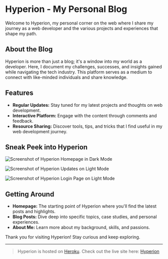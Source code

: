 # Hyperion - My Personal Blog

Welcome to Hyperion, my personal corner on the web where I share my journey as a web developer and the various projects and experiences that shape my path.

## About the Blog

Hyperion is more than just a blog; it's a window into my world as a developer. Here, I document my challenges, successes, and insights gained while navigating the tech industry. This platform serves as a medium to connect with like-minded individuals and share knowledge.

## Features

- **Regular Updates:** Stay tuned for my latest projects and thoughts on web development.
- **Interactive Platform:** Engage with the content through comments and feedback.
- **Resource Sharing:** Discover tools, tips, and tricks that I find useful in my web development journey.

## Sneak Peek into Hyperion

![Screenshot of Hyperion Homepage in Dark Mode](https://cdn.discordapp.com/attachments/455129412065689630/1188551611677671494/image.png)

![Screenshot of Hyperion Updates on Light Mode](https://cdn.discordapp.com/attachments/455129412065689630/1188554265975853096/image.png)

![Screenshot of Hyperion Login Page on Light Mode](https://cdn.discordapp.com/attachments/455129412065689630/1188555137116024913/image.png)

## Getting Around

- **Homepage:** The starting point of Hyperion where you'll find the latest posts and highlights.
- **Blog Posts:** Dive deep into specific topics, case studies, and personal experiences.
- **About Me:** Learn more about my background, skills, and passions.

Thank you for visiting Hyperion! Stay curious and keep exploring.

---

> Hyperion is hosted on [Heroku](https://www.heroku.com/). Check out the live site here: [Hyperion](https://hyperionv2-4b96a464dce2.herokuapp.com/)
